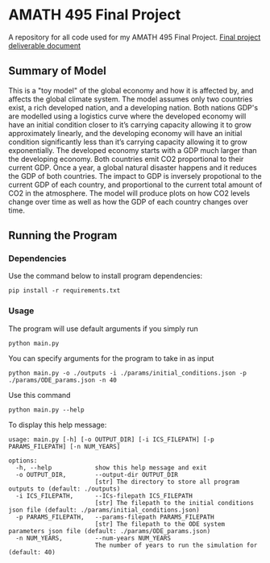 # AMATH 495 Final Project

A repository for all code used for my AMATH 495 Final Project. [Final project deliverable document](https://github.com/SkyeChen-28/AMATH495_FinalProjectCodespace/blob/main/AMATH_495___Final_Project_Deliverable.pdf)

## Summary of Model

This is a "toy model" of the global economy and how it is affected by, and affects the global climate system. The model assumes only two countries exist, a rich developed nation, and a developing nation. Both nations GDP's are modelled using a logistics curve where the developed economy will have an initial condition closer to it’s carrying capacity allowing it to grow approximately linearly, and the developing economy will have an initial condition significantly less than it’s carrying capacity allowing it to grow exponentially. The developed economy starts with a GDP much larger than the developing economy. Both countries emit CO2 proportional to their current GDP.
Once a year, a global natural disaster happens and it reduces the GDP of both countries. The impact to GDP is inversely propotional to the current GDP of each country, and proportional to the current total amount of CO2 in the atmosphere.
The model will produce plots on how CO2 levels change over time as well as how the GDP of each country changes over time.

## Running the Program

### Dependencies

Use the command below to install program dependencies:

```{bash}
pip install -r requirements.txt
```

### Usage

The program will use default arguments if you simply run

```{bash}
python main.py
```

You can specify arguments for the program to take in as input

```{bash}
python main.py -o ./outputs -i ./params/initial_conditions.json -p ./params/ODE_params.json -n 40
```

Use this command

```{bash}
python main.py --help
```

To display this help message:

```{bash}
usage: main.py [-h] [-o OUTPUT_DIR] [-i ICS_FILEPATH] [-p PARAMS_FILEPATH] [-n NUM_YEARS]

options:
  -h, --help            show this help message and exit
  -o OUTPUT_DIR,        --output-dir OUTPUT_DIR
                        [str] The directory to store all program outputs to (default: ./outputs)
  -i ICS_FILEPATH,      --ICs-filepath ICS_FILEPATH
                        [str] The filepath to the initial conditions json file (default: ./params/initial_conditions.json)
  -p PARAMS_FILEPATH,   --params-filepath PARAMS_FILEPATH
                        [str] The filepath to the ODE system parameters json file (default: ./params/ODE_params.json)
  -n NUM_YEARS,         --num-years NUM_YEARS
                        The number of years to run the simulation for (default: 40)
```
